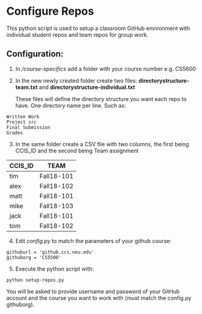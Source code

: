 
# Configure Repos


This python script is used to setup a classroom GitHub environment with individual student repos and team repos for group work.

## Configuration: 

1.  In */course-specifics* add a folder with your course number e.g. CS5600 
2.  In the new newly created folder create two files: 
    **directorystructure-team.txt** and **directorystructure-individual.txt**
   
    These files will define the directory structure you want each repo to have. One directory name per line. Such as: 
```   
Written Work
Project src
Final Submission
Grades
```

3.  In the same folder create a CSV file with two columns, the first being CCIS_ID and the second being Team assignment 

| CCIS_ID  | TEAM |
| ------------- | ------------- |
| tim  | Fall18-101  |
| alex  | Fall18-102  |
| matt  | Fall18-101  |
| mike  | Fall18-103  |
| jack  | Fall18-101  |
| tom  | Fall18-102  |


4. Edit *config.py* to match the parameters of your github course:

```
githuburl = 'github.ccs.neu.edu'
githuborg = 'CS5500'
```
5. Execute the python script with:

```python setup-repos.py```

You will be asked to provide username and password of your GitHub account and the course you want to work with (must match the config.py githuborg).
